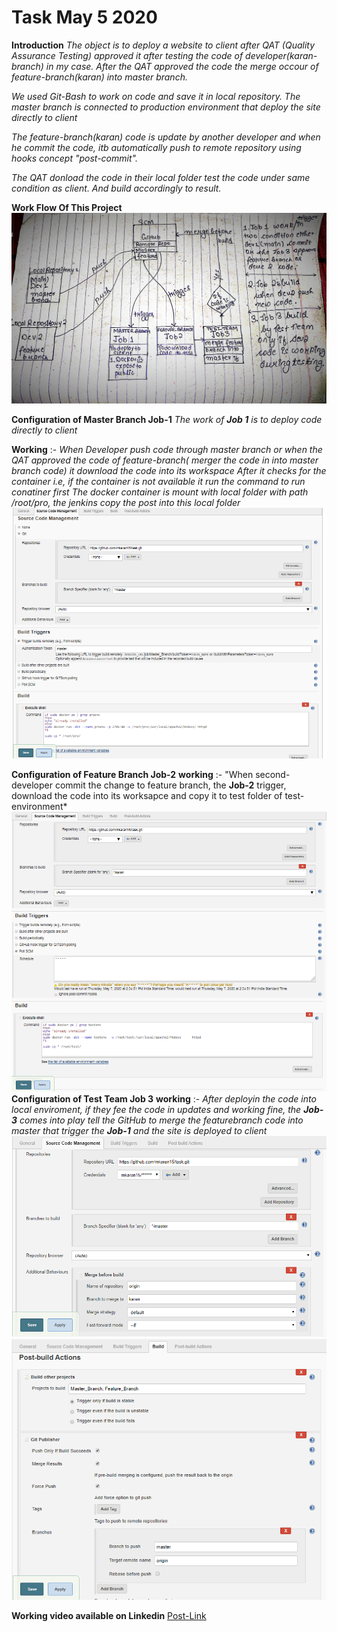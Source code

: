 # Task May 5 2020
**Introduction** *The object is to deploy a website to client after QAT (Quality Assurance Testing) approved it after testing the code of developer(karan-branch) in my case. After the QAT approved the code the merge occour of feature-branch(karan) into master branch.*

*We used Git-Bash to work on code and save it in local repository. The master branch is connected to production environment that deploy the site directly to client*

*The feature-branch(karan) code is update by another developer and when he commit the code, itb automatically push to remote repository using hooks concept "post-commit".*

*The QAT donload the code in their local folder test the code under same condition as client. And build accordingly to result.*


**Work Flow Of This Project**
![](flow.jpg)

**Configuration of Master Branch Job-1**
*The work of **Job 1** is to deploy code directly to client*

**Working** :- *When Developer push code through master branch or when the QAT approved the code of feature-branch( merger the code in into master branch code) it download the code into its workspace*
*After it checks for the container i.e, if the container is not available it run the command to run conatiner first*
*The docker container is mount with local folder with path /root/pro, the jenkins copy the post into this local folder*
![](1.png)

**Configuration of Feature Branch Job-2**
**working** :- "When second-developer commit the change to feature branch, the **Job-2** trigger, download the code into its worksapce and copy it to test folder of test-environment*
![](2.png)
**Configuration of Test Team Job 3**
**working** :- *After deployin the code into local enviroment, if they fee the code in updates and working fine, the **Job-3** comes into play tell the GitHub to merge the featurebranch code into master that trigger the **Job-1** and the site is deployed to client*
![](3.png)
![](4.png)


**Working video available on Linkedin**
[Post-Link](https://www.linkedin.com/posts/karan-maheshwari-9b69871a1_linuxworld-righteducation-devopstools-activity-6664101514371563520-juoA)
